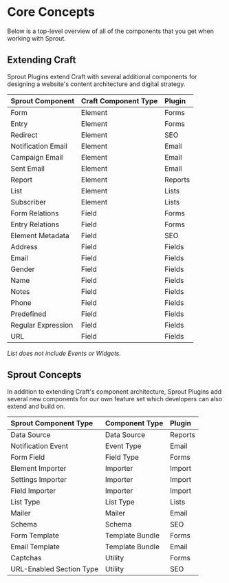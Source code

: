 # Core Concepts

Below is a top-level overview of all of the components that you get when working with Sprout.
 
## Extending Craft

Sprout Plugins extend Craft with several additional components for designing a website's content architecture and digital strategy. 

| Sprout Component         | Craft Component Type | Plugin           |
|:------------------------ |:-------------------- |:---------------- |
| Form                     | Element            | Forms     |
| Entry                    | Element            | Forms     |
| Redirect                 | Element            | SEO       |
| Notification Email       | Element            | Email     |
| Campaign Email           | Element            | Email     |
| Sent Email               | Element            | Email     |
| Report                   | Element            | Reports   |
| List                     | Element            | Lists     |
| Subscriber               | Element            | Lists     |
| Form Relations           | Field              | Forms     |
| Entry Relations          | Field              | Forms     |
| Element Metadata         | Field              | SEO       |
| Address                  | Field              | Fields    |
| Email                    | Field              | Fields    |
| Gender                   | Field              | Fields    |
| Name                     | Field              | Fields    |
| Notes                    | Field              | Fields    |
| Phone                    | Field              | Fields    |
| Predefined               | Field              | Fields    |
| Regular Expression       | Field              | Fields    |
| URL                      | Field              | Fields    |

_List does not include Events or Widgets._

## Sprout Concepts

In addition to extending Craft's component architecture, Sprout Plugins add several new components for our own feature set which developers can also extend and build on. 

| Sprout Component Type    | Component Type  | Plugin           |
|:------------------------ |:---------------------- |:---------------- |
| Data Source              | Data Source        | Reports   |
| Notification Event       | Event Type         | Email     |
| Form Field               | Field Type         | Forms     |
| Element Importer         | Importer           | Import    |
| Settings Importer        | Importer           | Import    |
| Field Importer           | Importer           | Import    |
| List Type                | List Type          | Lists     |
| Mailer                   | Mailer             | Email     |
| Schema                   | Schema             | SEO       |
| Form Template            | Template Bundle    | Forms     |
| Email Template           | Template Bundle    | Email     |
| Captchas                 | Utility            | Forms     |
| URL-Enabled Section Type | Utility            | SEO       |